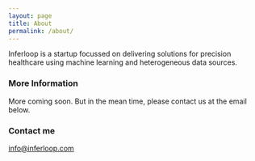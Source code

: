 ```yaml
---
layout: page
title: About
permalink: /about/
---
```


Inferloop is a startup focussed on delivering solutions for precision healthcare using machine learning and heterogeneous data sources.

### More Information
More coming soon. But in the mean time, please contact us at the email below. 

### Contact me

[info@inferloop.com](mailto:info@inferloop.com)